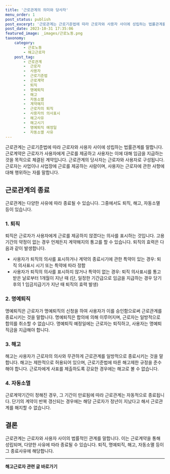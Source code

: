 ```yaml
---
title: '근로관계의 의미와 당사자'
menu_order: 1
post_status: publish
post_excerpt: '근로관계는 근로기준법에 따라 근로자와 사용자 사이에 성립하는 법률관계를 말합니다. 근로계약은 근로자가 사용자에게 근로를 제공하고 사용자는 이에 대해 임금을 지급하는 것을 목적으로 체결된 계약입니다. 근로관계의 당사자는 근로자와 사용자로 구성됩니다. 근로자는 사업이나 사업장에 근로를 제공하는 사람이며, 사용자는 근로자에 관한 사항에 대해 행위하는 자를 말합니다.'
post_date: 2023-10-31 17:35:06
featured_image: _images/근로노동.png
taxonomy:
    category:
        - 근로노동
        - 해고근로자
    post_tag:
        - 근로관계
        -  근로자
        -  사용자
        -  근로기준법
        -  근로계약
        -  퇴직
        -  명예퇴직
        -  해고
        -  자동소멸
        -  계약해지
        -  근로자의 퇴직
        -  사용자의 의사표시
        -  해고사유
        -  해고시기
        -  명예퇴직 예정일
        -  자동소멸 사유
---
```



근로관계는 근로기준법에 따라 근로자와 사용자 사이에 성립하는 법률관계를 말합니다. 근로계약은 근로자가 사용자에게 근로를 제공하고 사용자는 이에 대해 임금을 지급하는 것을 목적으로 체결된 계약입니다. 근로관계의 당사자는 근로자와 사용자로 구성됩니다. 근로자는 사업이나 사업장에 근로를 제공하는 사람이며, 사용자는 근로자에 관한 사항에 대해 행위하는 자를 말합니다.

## 근로관계의 종료

근로관계는 다양한 사유에 따라 종료될 수 있습니다. 그중에서도 퇴직, 해고, 자동소멸 등이 있습니다.

### 1. 퇴직

퇴직은 근로자가 사용자에게 근로를 제공하지 않겠다는 의사를 표시하는 것입니다. 고용기간의 약정이 없는 경우 언제든지 계약해지의 통고를 할 수 있습니다. 퇴직의 효력은 다음과 같이 발생합니다.

- 사용자가 퇴직의 의사를 표시하거나 계약의 종료시기에 관한 특약이 있는 경우: 퇴직 의사표시 시기 또는 특약에 따라 정함
- 사용자가 퇴직의 의사를 표시하지 않거나 특약이 없는 경우: 퇴직 의사표시를 통고 받은 날로부터 1개월이 지난 때 (단, 일정한 기간급으로 임금을 지급하는 경우 당기 후의 1 임금지급기가 지난 때 퇴직의 효력 발생)

### 2. 명예퇴직

명예퇴직은 근로자가 명예퇴직의 신청을 하여 사용자가 이를 승인함으로써 근로관계를 종료시키는 것을 말합니다. 명예퇴직은 합의에 의해 이루어지며, 근로자는 일방적으로 합의를 취소할 수 없습니다. 명예퇴직 예정일에는 근로자는 퇴직하고, 사용자는 명예퇴직금을 지급해야 합니다.

### 3. 해고

해고는 사용자가 근로자의 의사와 무관하게 근로관계를 일방적으로 종료시키는 것을 말합니다. 해고는 제한적으로 허용되어 있으며, 근로기준법에 따른 해고제한 규정을 준수해야 합니다. 근로자에게 사표를 제출하도록 강요한 경우에는 해고로 볼 수 없습니다.

### 4. 자동소멸

근로계약기간이 정해진 경우, 그 기간이 만료됨에 따라 근로관계는 자동적으로 종료됩니다. 단기의 계약이 반복 갱신되는 경우에는 해당 근로자가 정년이 지났다고 해서 근로관계를 해지할 수 없습니다.

## 결론

근로관계는 근로자와 사용자 사이의 법률적인 관계를 말합니다. 이는 근로계약을 통해 성립되며, 다양한 사유에 따라 종료될 수 있습니다. 퇴직, 명예퇴직, 해고, 자동소멸 등이 그 종료사유에 해당합니다.


<!-- wp:separator -->
<hr class="wp-block-separator has-alpha-channel-opacity"/>
<!-- /wp:separator -->

<!-- wp:group {"backgroundColor":"base","layout":{"type":"constrained"}} -->
<div class="wp-block-group has-base-background-color has-background"><!-- wp:paragraph {"align":"center","fontSize":"medium"} -->
<p class="has-text-align-center has-large-font-size"><strong>해고근로자 관련 글 바로가기</strong></p>
<!-- /wp:paragraph -->


<!-- wp:latest-posts {"categories":[{"id":12660,"count":19,"description":"","link":"https://uknowlaw.com/category/%ed%95%b4%ea%b3%a0%ea%b7%bc%eb%a1%9c%ec%9e%90/","name":"해고근로자","slug":"해고근로자","taxonomy":"category","parent":0,"meta":[],"_links":{"self":[{"href":"https://uknowlaw.com/wp-json/wp/v2/categories/12660"}],"collection":[{"href":"https://uknowlaw.com/wp-json/wp/v2/categories"}],"about":[{"href":"https://uknowlaw.com/wp-json/wp/v2/taxonomies/category"}],"wp:post_type":[{"href":"https://uknowlaw.com/wp-json/wp/v2/posts?categories=12660"}],"curies":[{"name":"wp","href":"https://api.w.org/{rel}","templated":true}]}}],"postsToShow":100,"excerptLength":28,"postLayout":"grid","columns":2,"featuredImageAlign":"left","featuredImageSizeSlug":"large","fontSize":18px} /--></div>
<!-- /wp:group -->